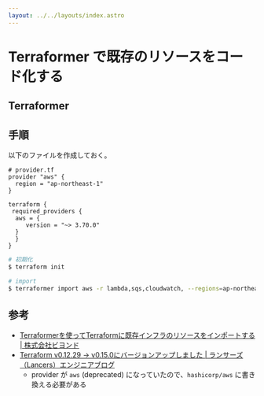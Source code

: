 ```yaml
---
layout: ../../layouts/index.astro
---
```


# Terraformer で既存のリソースをコード化する

## Terraformer

## 手順

以下のファイルを作成しておく。

<!-- TODO: `.tf` ファイルのシンタックスハイライトを有効にする -->
<!-- markdownlint-disable MD001 MD040 -->
```
# provider.tf
provider "aws" {
  region = "ap-northeast-1"
}

terraform {
 required_providers {
  aws = {
     version = "~> 3.70.0"
  }
  }
}
```

```bash
# 初期化
$ terraform init

# import
$ terraformer import aws -r lambda,sqs,cloudwatch, --regions=ap-northeast-1 --path-pattern {output}/{provider}/
```

## 参考

- [Terraformerを使ってTerraformに既存インフラのリソースをインポートする | 株式会社ビヨンド](https://beyondjapan.com/blog/2020/05/terraformer-import-existing-infrastructure/)
- [Terraform v0.12.29 → v0.15.0にバージョンアップしました | ランサーズ（Lancers）エンジニアブログ](https://engineer.blog.lancers.jp/sre/versionup-terraform/)
  - provider が `aws` (deprecated) になっていたので、`hashicorp/aws` に書き換える必要がある
